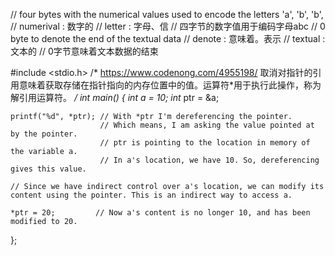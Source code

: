 // four bytes with the numerical values used to encode the letters 'a', 'b', 'b',
// numerival : 数字的
// letter : 字母、信
// 四字节的数字值用于编码字母abc
// 0 byte to denote the end of the textual data
// denote : 意味着。表示
// textual : 文本的
// 0字节意味着文本数据的结束




#include <stdio.h>
/*
    https://www.codenong.com/4955198/
    取消对指针的引用意味着获取存储在指针指向的内存位置中的值。运算符*用于执行此操作，称为解引用运算符。
*/
int main() {
    int a = 10;
    int* ptr = &a;

    printf("%d", *ptr); // With *ptr I'm dereferencing the pointer.
                        // Which means, I am asking the value pointed at by the pointer.
                        // ptr is pointing to the location in memory of the variable a.
                        // In a's location, we have 10. So, dereferencing gives this value.

    // Since we have indirect control over a's location, we can modify its content using the pointer. This is an indirect way to access a.

    *ptr = 20;         // Now a's content is no longer 10, and has been modified to 20.
};
